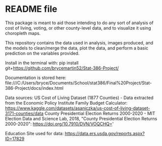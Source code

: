 # README file

This package is meant to aid those intending to do any sort of analysis of cost of living, voting, or other county-level data, and to visualize it using choropleth maps.

This repository contains the data used in analysis, images produced, and the models to clean/merge the data, plot the data, and perform a basic prediction on the variables provided.

Install in the terminal with: pip install git+https://github.com/brycemartin52/Stat-386-Project/

Documentation is stored here:
file:///C:/Users/bryce/Documents/School/stat386/Final%20Project/Stat-386-Project/docs/index.html

Data sources:
US Cost of Living Dataset (1877 Counties) - Data extracted from the Economic Policy Institute Family Budget Calculator: https://www.kaggle.com/datasets/asaniczka/us-cost-of-living-dataset-3171-counties/data
County Presidential Election Returns 2000-2020 - MIT Election Data and Science Lab, 2018, "County Presidential Election Returns 2000-2020": https://doi.org/10.7910/DVN/VOQCHQ='

Education Site used for data:
https://data.ers.usda.gov/reports.aspx?ID=17829